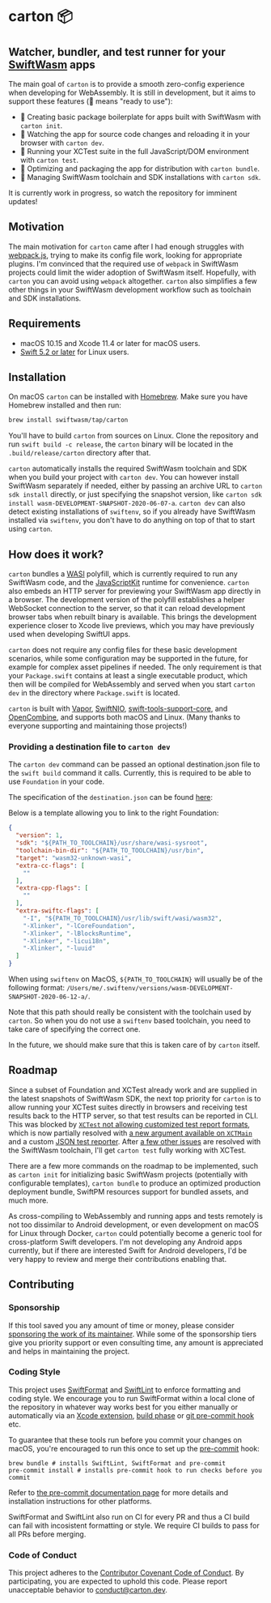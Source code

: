 # carton 📦

## Watcher, bundler, and test runner for your [SwiftWasm](https://swiftwasm.org/) apps

The main goal of `carton` is to provide a smooth zero-config experience when developing for WebAssembly.
It is still in development, but it aims to support these features (🐥 means "ready to use"):

- 🥚 Creating basic package boilerplate for apps built with SwiftWasm with `carton init`.
- 🐥 Watching the app for source code changes and reloading it in your browser with `carton dev`.
- 🐣 Running your XCTest suite in the full JavaScript/DOM environment with `carton test`.
- 🥚 Optimizing and packaging the app for distribution with `carton bundle`.
- 🐥 Managing SwiftWasm toolchain and SDK installations with `carton sdk`.

It is currently work in progress, so watch the repository for imminent updates!

## Motivation

The main motivation for `carton` came after I had enough struggles with [webpack.js](https://webpack.js.org),
trying to make its config file work, looking for appropriate plugins. I'm convinced that the required use of
`webpack` in SwiftWasm projects could limit the wider adoption of SwiftWasm itself. Hopefully, with `carton`
you can avoid using `webpack` altogether. `carton` also simplifies a few other things in your SwiftWasm
development workflow such as toolchain and SDK installations.

## Requirements

- macOS 10.15 and Xcode 11.4 or later for macOS users.
- [Swift 5.2 or later](https://swift.org/download/) for Linux users.

## Installation

On macOS `carton` can be installed with [Homebrew](https://brew.sh/). Make sure you have Homebrew
installed and then run:

```sh
brew install swiftwasm/tap/carton
```

You'll have to build `carton` from sources on Linux. Clone the repository and run
`swift build -c release`, the `carton` binary will be located in the `.build/release/carton`
directory after that.

`carton` automatically installs the required SwiftWasm toolchain and SDK when you build
your project with `carton dev`. You can however install SwiftWasm separately if needed,
either by passing an archive URL to `carton sdk install` directly, or just specifying the snapshot
version, like `carton sdk install wasm-DEVELOPMENT-SNAPSHOT-2020-06-07-a`. `carton dev` can
also detect existing installations of `swiftenv`, so if you already have SwiftWasm installed
via `swiftenv`, you don't have to do anything on top of that to start using `carton`.

## How does it work?

`carton` bundles a [WASI](https://wasi.dev) polyfill, which is currently required to run any SwiftWasm code,
and the [JavaScriptKit](https://github.com/kateinoigakukun/JavaScriptKit/) runtime for convenience.
`carton` also embeds an HTTP server for previewing your SwiftWasm app directly in a browser.
The development version of the polyfill establishes a helper WebSocket connection to the server, so that
it can reload development browser tabs when rebuilt binary is available. This brings the development
experience closer to Xcode live previews, which you may have previously used when developing SwiftUI apps.

`carton` does not require any config files for these basic development scenarios, while some configuration
may be supported in the future, for example for complex asset pipelines if needed. The only requirement
is that your `Package.swift` contains at least a single executable product, which then will be compiled
for WebAssembly and served when you start `carton dev` in the directory where `Package.swift` is located.

`carton` is built with [Vapor](https://vapor.codes/), [SwiftNIO](https://github.com/apple/swift-nio),
[swift-tools-support-core](https://github.com/apple/swift-tools-support-core), and
[OpenCombine](https://github.com/broadwaylamb/OpenCombine), and supports both macOS and Linux. (Many
thanks to everyone supporting and maintaining those projects!)

### Providing a destination file to `carton dev`
The `carton dev` command can be passed an optional destination.json file to the `swift build` command it calls. Currently, this is required to be able to use `Foundation` in your code.

The specification of the `destination.json` can be found [here](https://github.com/apple/swift-package-manager/blob/master/Sources/Workspace/Destination.swift):

Below is a template allowing you to link to the right Foundation:
```json
{
  "version": 1,
  "sdk": "${PATH_TO_TOOLCHAIN}/usr/share/wasi-sysroot",
  "toolchain-bin-dir": "${PATH_TO_TOOLCHAIN}/usr/bin",
  "target": "wasm32-unknown-wasi",
  "extra-cc-flags": [
    ""
  ],
  "extra-cpp-flags": [
    ""
  ],
  "extra-swiftc-flags": [
    "-I", "${PATH_TO_TOOLCHAIN}/usr/lib/swift/wasi/wasm32",
    "-Xlinker", "-lCoreFoundation",
    "-Xlinker", "-lBlocksRuntime",
    "-Xlinker", "-licui18n",
    "-Xlinker", "-luuid"
  ]
}
```

When using `swiftenv` on MacOS, `${PATH_TO_TOOLCHAIN}` will usually be of the following format: `/Users/me/.swiftenv/versions/wasm-DEVELOPMENT-SNAPSHOT-2020-06-12-a/`.

Note that this path should really be consistent with the toolchain used by `carton`. So when you do not use a `swiftenv` based toolchain, you need to take care of specifying the correct one.

In the future, we should make sure that this is taken care of by `carton` itself.

## Roadmap

Since a subset of Foundation and XCTest already work and are supplied in the latest snapshots of
SwiftWasm SDK, the next top priority for `carton` is to allow running your XCTest suites directly in
browsers and receiving test results back to the HTTP server, so that test results can be reported in CLI.
This was blocked by [`XCTest` not allowing customized test report formats](https://bugs.swift.org/browse/SR-8436),
which is now partially resolved with [a new argument available on
`XCTMain`](https://github.com/apple/swift-corelibs-xctest/pull/306) and a custom [JSON test
reporter](https://github.com/MaxDesiatov/XCTestJSONObserver/). After [a few other
issues](https://github.com/swiftwasm/swift/pull/1233) are resolved with the SwiftWasm toolchain, I'll get
`carton test` fully working with XCTest.

There are a few more commands on the roadmap to be implemented, such as `carton init` for initializing
basic SwiftWasm projects (potentially with configurable templates), `carton bundle` to produce an
optimized production deployment bundle, SwiftPM resources support for bundled assets, and much more.

As cross-compiling to WebAssembly and running apps and tests remotely is not too dissimilar to Android
development, or even development on macOS for Linux through Docker, `carton` could potentially become
a generic tool for cross-platform Swift developers. I'm not developing any Android apps currently, but
if there are interested Swift for Android developers, I'd be very happy to review and merge their
contributions enabling that.

## Contributing

### Sponsorship

If this tool saved you any amount of time or money, please consider [sponsoring
the work of its maintainer](https://github.com/sponsors/MaxDesiatov). While some of the
sponsorship tiers give you priority support or even consulting time, any amount is
appreciated and helps in maintaining the project.

### Coding Style

This project uses [SwiftFormat](https://github.com/nicklockwood/SwiftFormat)
and [SwiftLint](https://github.com/realm/SwiftLint) to
enforce formatting and coding style. We encourage you to run SwiftFormat within
a local clone of the repository in whatever way works best for you either
manually or automatically via an [Xcode
extension](https://github.com/nicklockwood/SwiftFormat#xcode-source-editor-extension),
[build phase](https://github.com/nicklockwood/SwiftFormat#xcode-build-phase) or
[git pre-commit
hook](https://github.com/nicklockwood/SwiftFormat#git-pre-commit-hook) etc.

To guarantee that these tools run before you commit your changes on macOS, you're encouraged
to run this once to set up the [pre-commit](https://pre-commit.com/) hook:

```
brew bundle # installs SwiftLint, SwiftFormat and pre-commit
pre-commit install # installs pre-commit hook to run checks before you commit
```

Refer to [the pre-commit documentation page](https://pre-commit.com/) for more details
and installation instructions for other platforms.

SwiftFormat and SwiftLint also run on CI for every PR and thus a CI build can
fail with incosistent formatting or style. We require CI builds to pass for all
PRs before merging.

### Code of Conduct

This project adheres to the [Contributor Covenant Code of
Conduct](https://github.com/swiftwasm/carton/blob/main/CODE_OF_CONDUCT.md).
By participating, you are expected to uphold this code. Please report
unacceptable behavior to conduct@carton.dev.
